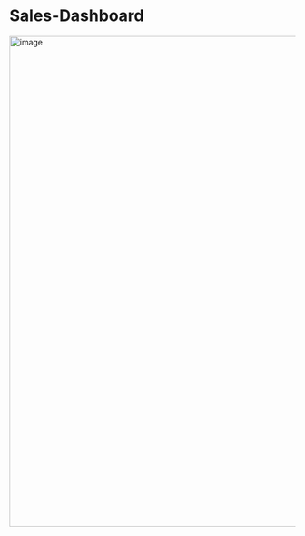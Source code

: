 # Sales-Dashboard
<img width="1545" height="864" alt="image" src="https://github.com/user-attachments/assets/8524ce2d-cbe0-40f9-862a-5f467c3d8ae1" />
